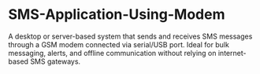 # SMS-Application-Using-Modem
A desktop or server-based system that sends and receives SMS messages through a GSM modem connected via serial/USB port. Ideal for bulk messaging, alerts, and offline communication without relying on internet-based SMS gateways.

